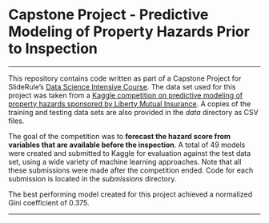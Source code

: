 # Capstone Project - Predictive Modeling of Property Hazards Prior to Inspection

****

This repository contains code written as part of a Capstone Project for SlideRule’s [Data Science Intensive Course](https://www.mysliderule.com/workshops/data-science-intensive/). The data set used for this project was taken from a [Kaggle competition on predictive modeling of property hazards sponsored by Liberty Mutual Insurance](https://www.kaggle.com/c/liberty-mutual-group-property-inspection-prediction). A copies of the training and testing data sets are also provided in the *data* directory as CSV files.

The goal of the competition was to **forecast the hazard score from variables that are available before the inspection**. A total of 49 models were created and submitted to Kaggle for evaluation against the test data set, using a wide variety of machine learning approaches. Note that all these submissions were made after the competition ended. Code for each submission is located in the *submissions* directory. 

The best performing model created for this project achieved a normalized Gini coefficient of 0.375.

****



